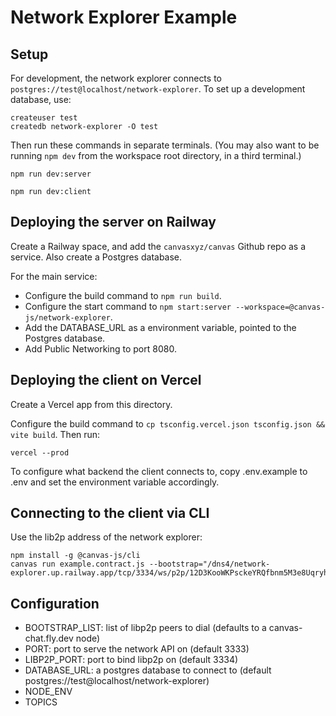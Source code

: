 # Network Explorer Example

## Setup

For development, the network explorer connects to `postgres://test@localhost/network-explorer`.
To set up a development database, use:

```
createuser test
createdb network-explorer -O test
```

Then run these commands in separate terminals. (You may also want to
be running `npm dev` from the workspace root directory, in a third terminal.)

```
npm run dev:server
```

```
npm run dev:client
```

## Deploying the server on Railway

Create a Railway space, and add the `canvasxyz/canvas` Github repo as a service.
Also create a Postgres database.

For the main service:

- Configure the build command to `npm run build`.
- Configure the start command to `npm start:server --workspace=@canvas-js/network-explorer`.
- Add the DATABASE_URL as a environment variable, pointed to the Postgres database.
- Add Public Networking to port 8080.

## Deploying the client on Vercel

Create a Vercel app from this directory.

Configure the build command to `cp tsconfig.vercel.json tsconfig.json && vite build`. Then run:

```
vercel --prod
```

To configure what backend the client connects to, copy .env.example to .env and set the environment variable accordingly.

## Connecting to the client via CLI

Use the lib2p address of the network explorer:

```
npm install -g @canvas-js/cli
canvas run example.contract.js --bootstrap="/dns4/network-explorer.up.railway.app/tcp/3334/ws/p2p/12D3KooWKPsckeYRQfbnm5M3e8UqryhrAAog5MnWyaKesFXQNGAv"
```

## Configuration

- BOOTSTRAP_LIST: list of libp2p peers to dial (defaults to a canvas-chat.fly.dev node)
- PORT: port to serve the network API on (default 3333)
- LIBP2P_PORT: port to bind libp2p on (default 3334)
- DATABASE_URL: a postgres database to connect to (default postgres://test@localhost/network-explorer)
- NODE_ENV
- TOPICS
